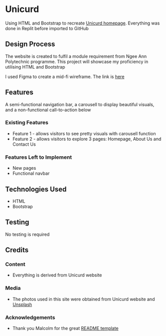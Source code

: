 # Unicurd

Using HTML and Bootstrap to recreate <a href="http://unicurd.com.sg/" target="_blank">Unicurd homepage</a>. Everything was done in Replit before imported to GitHub

## Design Process

The website is created to fulfil a module requirement from Ngee Ann Polytechnic programme. This project will showcase my proficiency in utilising HTML and Bootstrap

I used Figma to create a mid-fi wireframe. The link is <a href="https://www.figma.com/file/kZQazxQ8afEZq8BfE676Ye/unicurd" target="_blank">here</a>

## Features

A semi-functional navigation bar, a carousell to display beautiful visuals, and a non-functional call-to-action below

### Existing Features

- Feature 1 - allows visitors to see pretty visuals with carousell function
- Feature 2 - allows visitors to explore 3 pages: Homepage, About Us and Contact Us

### Features Left to Implement

- New pages
- Functional navbar

## Technologies Used

- HTML
- Bootstrap

## Testing

No testing is required

## Credits

### Content

- Everything is derived from Unicurd website

### Media

- The photos used in this site were obtained from Unicurd website and <a href="https://unsplash.com/" target="_blank">Unsplash</a>

### Acknowledgements

- Thank you Malcolm for the great <a href="https://github.com/immalcolm/interactivedev-readme-template/blob/main/README.md" target="_blank">README template</a>
